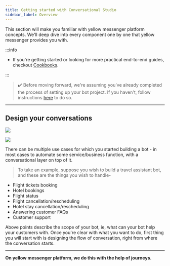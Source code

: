 ```yaml
---
title: Getting started with Conversational Studio
sidebar_label: Overview
---
```


This section will make you familiar with yellow messenger platform concepts. We'll deep dive into every component one by one that yellow messenger provides you with.

:::info

- If you're getting started or looking for more practical end-to-end guides, checkout [Cookbooks](../../cookbooks/Academy).

:::

> :heavy_check_mark: Before moving forward, we're assuming you've already completed the process of setting up your bot project. If you haven't, follow instructions [here](../../howtos/basics/create-a-bot) to do so.

---

## Design your conversations

![](https://i.imgur.com/IL3OVdA.png)

![](https://i.imgur.com/hDsFzWh.png)

There can be multiple use cases for which you started building a bot - in most cases to automate some service/business function, with a conversational layer on top of it.

> To take an example, suppose you wish to build a travel assistant bot, and these are the things you wish to handle-

- Flight tickets booking
- Hotel bookings
- Flight status
- Flight cancellation/rescheduling
- Hotel stay cancellation/rescheduling
- Answering customer FAQs
- Customer support

Above points describe the scope of your bot, ie, what can your bot help your customers with. Once you're clear with what you want to do, first thing you will start with is designing the flow of conversation, right from where the conversation starts.

---

**On yellow messenger platform, we do this with the help of journeys.**
